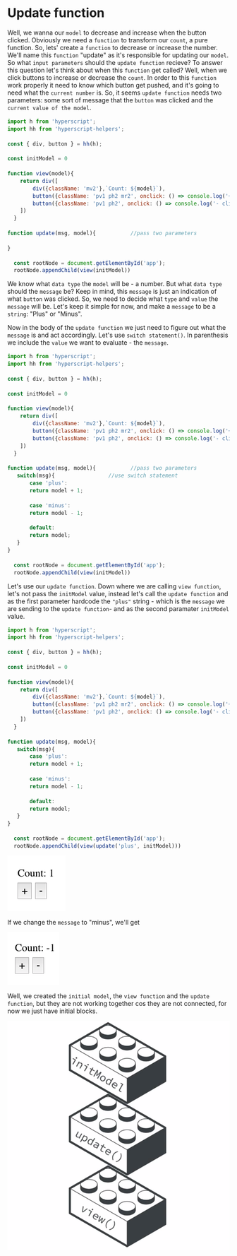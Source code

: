 # Update function

Well, we wanna our `model` to decrease and increase when the button clicked. Obviously we need a `function` to  transform our `count`,  a pure function. So, lets' create a `function` to decrease or increase the number. We'll name this `function` "update" as it's responsible for updating our `model`. So what `input parameters` should the `update function` recieve? To answer this question let's think about when this `function` get called? Well, when we click buttons to increase or decrease the `count`. In order to this `function` work properly it need to know which button get pushed, and it's going to need what the `current number` is. So, it seems `update function` needs two parameters: some sort of message that the `button` was clicked and the `current value of the model`. 

```js
import h from 'hyperscript';
import hh from 'hyperscript-helpers'; 

const { div, button } = hh(h); 

const initModel = 0

function view(model){
    return div([
        div({className: 'mv2'},`Count: ${model}`),
        button({className: 'pv1 ph2 mr2', onclick: () => console.log('+ clicked!')},'+'),
        button({className: 'pv1 ph2', onclick: () => console.log('- clicked!')},'-')
    ])
  }

function update(msg, model){           //pass two parameters

}

  const rootNode = document.getElementById('app');
  rootNode.appendChild(view(initModel))
```

We know what `data type` the `model` will be - a number. But what `data type` should the `message` be? Keep in mind, this `message` is just an indication of what `button` was clicked. So, we need to decide what `type` and `value` the `message` will be. Let's keep it simple for now, and make a `message` to be a `string`: "Plus" or "Minus". 

Now in the body of the `update function` we just need to figure out what the `message` is and act accordingly. Let's use `switch statement()`. In parenthesis we include the `value` we want to evaluate -  the `message`. 

```js
import h from 'hyperscript';
import hh from 'hyperscript-helpers'; 

const { div, button } = hh(h); 

const initModel = 0

function view(model){
    return div([
        div({className: 'mv2'},`Count: ${model}`),
        button({className: 'pv1 ph2 mr2', onclick: () => console.log('+ clicked!')},'+'),
        button({className: 'pv1 ph2', onclick: () => console.log('- clicked!')},'-')
    ])
  }

function update(msg, model){           //pass two parameters
   switch(msg){                 //use switch statement
       case 'plus':
       return model + 1;
    
       case 'minus':
       return model - 1;

       default: 
       return model; 
   }
}

  const rootNode = document.getElementById('app');
  rootNode.appendChild(view(initModel))
```

Let's use our `update function`. Down where we are calling `view function`, let's not pass the `initModel` value, instead let's call the `update function` and as the first parameter hardcode the `"plus"` string - which is the `message` we are sending to the `update function`- and as the second paramater `initModel` value. 

```js
import h from 'hyperscript';
import hh from 'hyperscript-helpers'; 

const { div, button } = hh(h); 

const initModel = 0

function view(model){
    return div([
        div({className: 'mv2'},`Count: ${model}`),
        button({className: 'pv1 ph2 mr2', onclick: () => console.log('+ clicked!')},'+'),
        button({className: 'pv1 ph2', onclick: () => console.log('- clicked!')},'-')
    ])
  }

function update(msg, model){           
   switch(msg){                 
       case 'plus':
       return model + 1;
    
       case 'minus':
       return model - 1;

       default: 
       return model; 
   }
}

  const rootNode = document.getElementById('app');
  rootNode.appendChild(view(update('plus', initModel)))
```

![count-increase](../count-increase.png)

  If we change the `message` to "minus", we'll get 

![count-decrease](../count-decrease.png)

Well, we created the `initial model`, the `view function` and the `update function`, but they are not working together cos they are not connected, for now we just have initial blocks. 

![code-blocks](../code-blocks.png)
